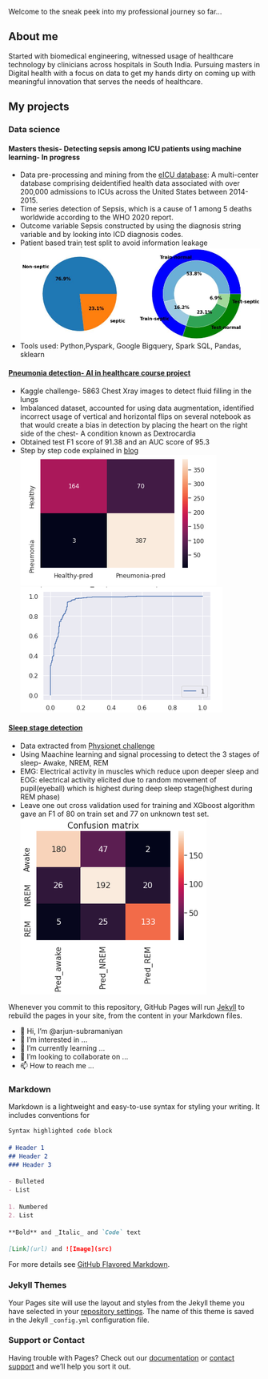 Welcome to the sneak peek into my professional journey so far...

## About me
Started with biomedical engineering, witnessed usage of healthcare technology by clinicians across hospitals in South India. Pursuing masters in Digital health with a focus on data to get my hands dirty on coming up with meaningful innovation that serves the needs of healthcare.

## My projects
### **Data science**

#### Masters thesis- Detecting sepsis among ICU patients using machine learning- In progress
- Data pre-processing and mining from the [eICU database](https://eicu-crd.mit.edu/): A multi-center database comprising deidentified health data associated with over 200,000 admissions to ICUs across the United States between 2014-2015.
- Time series detection of Sepsis, which is a cause of 1 among 5 deaths worldwide according to the WHO 2020 report.
- Outcome variable Sepsis constructed by using the diagnosis string variable and by looking into ICD diagnosis codes.
- Patient based train test split to avoid information leakage
![](/images/sep2.JPG)
- Tools used: Python,Pyspark, Google Bigquery, Spark SQL, Pandas, sklearn

#### [Pneumonia detection- AI in healthcare course project](https://github.com/arjun-subramaniyan/healthcare-ml/blob/main/Pneumonia_detection.ipynb)
- Kaggle challenge- 5863 Chest Xray images to detect fluid filling in the lungs
- Imbalanced dataset, accounted for using data augmentation, identified incorrect usage of vertical and horizontal flips on several notebook as that would create a bias in detection by placing the heart on the right side of the chest- A condition known as Dextrocardia
- Obtained test F1 score of 91.38 and an AUC score of 95.3
- Step by step code explained in [blog](https://ks-arjunsubramaniyan.medium.com/pneumonia-classification-in-x-rays-using-deep-learning-247d27ed1b6f)
![](/images/pne10.png)  ![](/images/pne11.png) 

#### [Sleep stage detection](https://github.com/arjun-subramaniyan/healthcare-ml/blob/main/EMGEOG_sleepstagetracker.ipynb)
- Data extracted from [Physionet challenge](https://physionet.org/content/challenge-2018/1.0.0/)
- Using Maachine learning and signal processing to detect the 3 stages of sleep- Awake, NREM, REM 
- EMG: Electrical activity in muscles which reduce upon deeper sleep and EOG: electrical activity elicited due to random movement of pupil(eyeball) which is highest during deep sleep stage(highest during REM phase)
- Leave one out cross validation used for training and XGboost algorithm gave an F1 of 80 on train set and 77 on unknown test set.
 ![](/images/sleep.png)



Whenever you commit to this repository, GitHub Pages will run [Jekyll](https://jekyllrb.com/) to rebuild the pages in your site, from the content in your Markdown files.







- 👋 Hi, I’m @arjun-subramaniyan
- 👀 I’m interested in ...
- 🌱 I’m currently learning ...
- 💞️ I’m looking to collaborate on ...
- 📫 How to reach me ...
### Markdown

Markdown is a lightweight and easy-to-use syntax for styling your writing. It includes conventions for

```markdown
Syntax highlighted code block

# Header 1
## Header 2
### Header 3

- Bulleted
- List

1. Numbered
2. List

**Bold** and _Italic_ and `Code` text

[Link](url) and ![Image](src)
```

For more details see [GitHub Flavored Markdown](https://guides.github.com/features/mastering-markdown/).

### Jekyll Themes

Your Pages site will use the layout and styles from the Jekyll theme you have selected in your [repository settings](https://github.com/arjunks95/Arjun_portfolio/settings). The name of this theme is saved in the Jekyll `_config.yml` configuration file.

### Support or Contact

Having trouble with Pages? Check out our [documentation](https://docs.github.com/categories/github-pages-basics/) or [contact support](https://support.github.com/contact) and we’ll help you sort it out.
